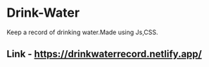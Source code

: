 # Drink-Water
Keep a record of drinking water.Made using Js,CSS.

## Link - https://drinkwaterrecord.netlify.app/
